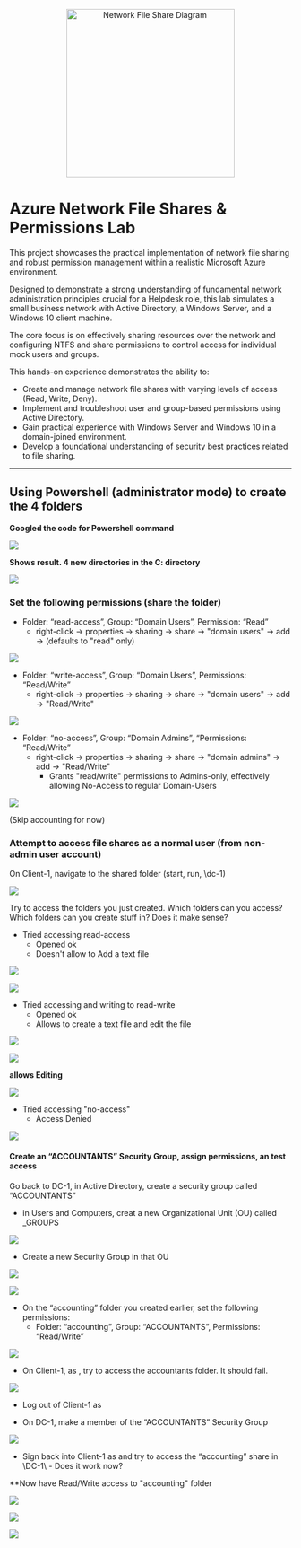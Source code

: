 <p align="center">
  <img src="https://tresorit.com/blog/content/images/size/w2000/2023/07/Secure-file-sharing_withoutlogo@2x.png" alt="Network File Share Diagram" width="300">
</p>

# Azure Network File Shares & Permissions Lab

This project showcases the practical implementation of network file sharing and robust permission management within a realistic Microsoft Azure environment. 

Designed to demonstrate a strong understanding of fundamental network administration principles crucial for a Helpdesk role, this lab simulates a small business network with Active Directory, a Windows Server, and a Windows 10 client machine.

The core focus is on effectively sharing resources over the network and configuring NTFS and share permissions to control access for individual mock users and groups. 

This hands-on experience demonstrates the ability to:

- Create and manage network file shares with varying levels of access (Read, Write, Deny).
- Implement and troubleshoot user and group-based permissions using Active Directory.
- Gain practical experience with Windows Server and Windows 10 in a domain-joined environment.
- Develop a foundational understanding of security best practices related to file sharing.

---

## Using Powershell (administrator mode) to create the 4 folders


**Googled the code for Powershell command**
<p>
  <img src="https://github.com/user-attachments/assets/740e14b9-c001-49bd-b151-0e9be0ebdddd">
</p>

**Shows result. 4 new directories in the C: directory**
<p>
  <img src="https://github.com/user-attachments/assets/8cc46eaf-645b-4f9f-842d-575bed38cda3">
</p>

### Set the following permissions (share the folder)

- Folder: “read-access”, Group: “Domain Users”, Permission: “Read”
    - right-click -> properties -> sharing -> share -> "domain users" -> add -> (defaults to "read" only)

<p>
  <img src="https://github.com/user-attachments/assets/c9c0429f-a6ae-4766-9469-469cc827948b">
</p>

<p>
  
</p>

- Folder: “write-access”,  Group: “Domain Users”, Permissions: “Read/Write”
    - right-click -> properties -> sharing -> share -> "domain users" -> add -> "Read/Write"

<p>
  <img src="https://github.com/user-attachments/assets/0a7ed96b-f5ba-442f-ace0-e2f4abe3217b">
</p>

- Folder: “no-access”, Group: “Domain Admins”, “Permissions: “Read/Write”
    - right-click -> properties -> sharing -> share -> "domain admins" -> add -> "Read/Write"
        - Grants "read/write" permissions to Admins-only, effectively allowing No-Access to regular Domain-Users 

<p>
  <img src="https://github.com/user-attachments/assets/8b3394d1-066d-4af3-803a-30baf402f6aa">
</p>

(Skip accounting for now)

### Attempt to access file shares as a normal user (from non-admin user account)
On Client-1, navigate to the shared folder (start, run, \\dc-1)
<p>
  <img src="https://github.com/user-attachments/assets/7d83b0a9-8899-4d37-b873-2570f880f46a">
</p>

Try to access the folders you just created. Which folders can you access? Which folders can you create stuff in? Does it make sense?

- Tried accessing read-access
    - Opened ok
    - Doesn't allow to Add a text file
 
<p>
  <img src="https://github.com/user-attachments/assets/9d016a0e-e437-46d9-98a9-51bbc51f9e4c">
</p>
<p>
  <img src="https://github.com/user-attachments/assets/d7304e74-3a29-4b3a-b018-7673fb93cde1">
</p>

- Tried accessing and writing to read-write
    - Opened ok
    - Allows to create a text file and edit the file

<p>
  <img src="https://github.com/user-attachments/assets/811668f0-e764-4607-84ea-a397f74f4add">
</p>
<p>
  <img src="https://github.com/user-attachments/assets/7cb97343-e548-4f5f-ada2-2b024306c3c5">
</p>

**allows Editing**

<p>
  <img src="https://github.com/user-attachments/assets/15719c5a-2ebe-4495-ab28-eca543ff4691">
</p>

- Tried accessing "no-access"
    - Access Denied

<p>
  <img src="https://github.com/user-attachments/assets/b71ea1f2-a95a-4d14-8534-8a95b04e3f4e">
</p>

      
#### Create an “ACCOUNTANTS” Security Group, assign permissions, an test access

Go back to DC-1, in Active Directory, create a security group called “ACCOUNTANTS”
- in Users and Computers, creat a new Organizational Unit (OU) called _GROUPS

<p>
  <img src="https://github.com/user-attachments/assets/a2ee5ed9-3ec7-46a8-8925-bdebd833dbb8">
</p>

- Create a new Security Group in that OU

<p>
  <img src="https://github.com/user-attachments/assets/45f5ec58-8225-4494-ad01-2ca9c52ca906">
</p>

<p>
  <img src="https://github.com/user-attachments/assets/851d699b-09cc-4a07-b3f6-09568c9cdadc">
</p>

- On the “accounting” folder you created earlier, set the following permissions:
    - Folder: “accounting”, Group: “ACCOUNTANTS”, Permissions: “Read/Write”

<p>
  <img src="https://github.com/user-attachments/assets/16b2e645-2840-4d0c-aaa1-d5490bcbe972">
</p>

- On Client-1, as  <someuser>, try to access the accountants folder. It should fail.

<p>
  <img src="https://github.com/user-attachments/assets/f950234f-6e51-4901-b971-e7788f060dda">
</p>

- Log out of Client-1 as  <someuser>

- On DC-1, make <someuser> a member of the “ACCOUNTANTS”  Security Group

<p>
  <img src="https://github.com/user-attachments/assets/fb957d24-31e7-4fee-a8ba-3b6362fda285">
</p>


- Sign back into Client-1 as <someuser> and try to access the “accounting” share in \\DC-1\ - Does it work now?

**Now have Read/Write access to "accounting" folder
<p>
  <img src="https://github.com/user-attachments/assets/89ed2a56-b7f5-4cf7-b00e-11159d7b5c47">
</p>

<p>
  <img src="https://github.com/user-attachments/assets/47cd1245-d3eb-4ba8-86fb-048ba7dfa2e2">
</p>

<p>
  <img src="https://github.com/user-attachments/assets/005eb77e-f68c-4240-8791-e441d1f6107b">
</p>

